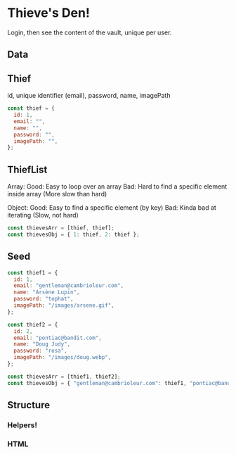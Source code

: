 # Thieve's Den!

Login, then see the content of the vault, unique per user.

## Data

## Thief

id, unique identifier (email), password, name, imagePath

```js
const thief = {
  id: 1,
  email: "",
  name: "",
  password: "",
  imagePath: "",
};
```

## ThiefList

Array:
Good: Easy to loop over an array
Bad: Hard to find a specific element inside array (More slow than hard)

Object:
Good: Easy to find a specific element (by key)
Bad: Kinda bad at iterating (Slow, not hard)

```js
const thievesArr = [thief, thief];
const thievesObj = { 1: thief, 2: thief };
```

## Seed

```jsx
const thief1 = {
  id: 1,
  email: "gentleman@cambrioleur.com",
  name: "Arsène Lupin",
  password: "tophat",
  imagePath: "/images/arsene.gif",
};

const thief2 = {
  id: 2,
  email: "pontiac@bandit.com",
  name: "Doug Judy",
  password: "rosa",
  imagePath: "/images/doug.webp",
};

const thievesArr = [thief1, thief2];
const thievesObj = { "gentleman@cambrioleur.com": thief1, "pontiac@bandit.com": thief2 };
```

## Structure

### Helpers!

### HTML

